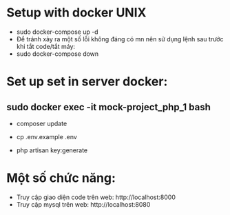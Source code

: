 
# Setup with docker UNIX

- sudo docker-compose up -d
- Để tránh xảy ra một số lỗi không đáng có mn nên sử dụng lệnh sau trước khi tắt code/tắt máy:
- sudo docker-compose down

# Set up set in server docker:
sudo docker exec -it mock-project_php_1 bash
- 

- composer update

- cp .env.example .env
- php artisan key:generate



# Một số chức năng:
- Truy cập giao diện code trên web: http://localhost:8000
- Truy cập mysql trên web: http://localhost:8080